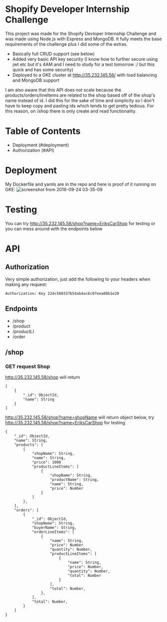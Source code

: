 # Shopify Developer Internship Challenge

This project was made for the Shopify Devloper Internship Challenge and was made using Node.js with Express and MongoDB. It fully meets the base requirements of the challenge plus I did some of the extras.
- Basically full CRUD support (see below)
- Added very basic API key security (I know how to further secure using jwt etc but it's 4AM and I need to study for a test tomorrow :/ but this quick and has some security)
- Deployed to a GKE cluster at http://35.232.145.58/ with load balancing and MongoDB support

I am also aware that this API does not scale because the products/orders/lineItems are related to the shop based off of the shop's name instead of id. I did this for the sake of time and simplicity so I don't have to keep copy and pasting ids which tends to get pretty tedious. For this reason, on /shop there is only create and read functionality.

# Table of Contents
- Deployment (#deployment)
- Authorization (#API)

# Deployment
My Dockerfile and yamls are in the repo and here is proof of it running on GKE:
![screenshot from 2018-09-24 03-35-09](https://user-images.githubusercontent.com/29645585/45942033-ced3c580-bfae-11e8-9e0c-2b3fbde9e64a.png)

# Testing
You can try http://35.232.145.58/shop?name=EriksCarShop for testing or you can mess around with the endpoints below

# API

## Authorization
Very simple authorization, just add the following to your headers when making any request:
```
Authorization: Key 224c560337b54ab4ac6c07eea08b1e20
```

## Endpoints
- /shop
- /product
- /productLI
- /order

## /shop
### GET request Shop

http://35.232.145.58/shop will return
```
[
    {
        "_id": ObjectId,
        "name": String
    }
]
```

http://35.232.145.58/shop?name=shopName will return object below, try http://35.232.145.58/shop?name=EriksCarShop for testing
```
{
    "_id": ObjectId,
    "name": String,
    "products": [
        {
            "shopName": String,
            "name": String,
            "price": 1000
            "productLineItems": [
                {
                    "shopName": String,
                    "productName": String,
                    "name": String,
                    "price": Number
                }
            ]
        },
    ],
    "orders": [
        {
            "_id": ObjectId,
            "shopName": String,
            "buyerName": String,
            "orderLineItems": [
                {
                    "name": String,
                    "price": Number
                    "quantity": Number,
                    "productLineItems": [
                        {
                            "name": String,
                            "price": Number,
                            "quantity": Number,
                            "total": Number
                        }
                    ],
                    "total": Number,
                },
            ],
            "total": Number,
        }
    ]
}
```

